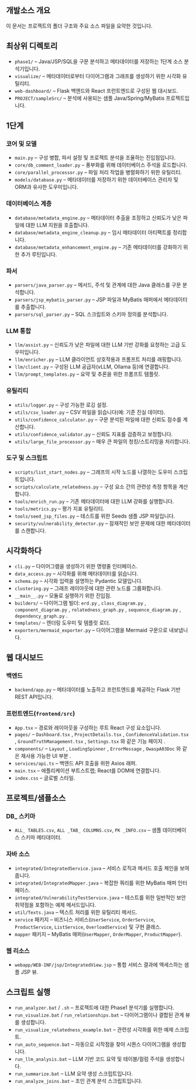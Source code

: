 ## 개발소스 개요

이 문서는 프로젝트의 폴더 구조와 주요 소스 파일을 요약한 것입니다.

## 최상위 디렉토리
- `phase1/` – Java/JSP/SQL을 구문 분석하고 메타데이터를 저장하는 1단계 소스 분석기입니다.
- `visualize/` – 메타데이터로부터 다이어그램과 그래프를 생성하기 위한 시각화 유틸리티.
- `web-dashboard/` – Flask 백엔드와 React 프런트엔드로 구성된 웹 대시보드.
- `PROJECT/sampleSrc/` – 분석에 사용되는 샘플 Java/Spring/MyBatis 프로젝트입니다.
 

## 1단계
### 코어 및 모델
- `main.py` – 구성 병합, 파서 설정 및 프로젝트 분석을 조율하는 진입점입니다.
- `core/db_comment_loader.py` – 풍부화를 위해 데이터베이스 주석을 로드합니다.
- `core/parallel_processor.py` – 파일 처리 작업을 병렬화하기 위한 유틸리티.
- `models/database.py` – 메타데이터를 저장하기 위한 데이터베이스 관리자 및 ORM과 유사한 도우미입니다.
 

### 데이터베이스 계층
- `database/metadata_engine.py` – 메타데이터 추출을 조정하고 신뢰도가 낮은 파일에 대한 LLM 지원을 호출합니다.
- `database/metadata_engine_cleanup.py` – 임시 메타데이터 아티팩트를 정리합니다.
- `database/metadata_enhancement_engine.py` – 기존 메타데이터를 강화하기 위한 추가 루틴입니다.
 

### 파서
- `parsers/java_parser.py` – 메서드, 주석 및 관계에 대한 Java 클래스를 구문 분석합니다.
- `parsers/jsp_mybatis_parser.py` – JSP 파일과 MyBatis 매퍼에서 메타데이터를 추출합니다.
- `parsers/sql_parser.py` – SQL 스크립트와 스키마 정의를 분석합니다.
 

### LLM 통합
- `llm/assist.py` – 신뢰도가 낮은 파일에 대한 LLM 기반 강화를 요청하는 고급 도우미입니다.
- `llm/enricher.py` – LLM 클라이언트 상호작용과 프롬프트 처리를 래핑합니다.
- `llm/client.py` – 구성된 LLM 공급자(vLLM, Ollama 등)에 연결합니다.
- `llm/prompt_templates.py` – 요약 및 추론을 위한 프롬프트 템플릿.
 

### 유틸리티
- `utils/logger.py` – 구성 가능한 로깅 설정.
- `utils/csv_loader.py` – CSV 파일을 읽습니다(예: 기준 진실 데이터).
- `utils/confidence_calculator.py` – 구문 분석된 파일에 대한 신뢰도 점수를 계산합니다.
- `utils/confidence_validator.py` – 신뢰도 지표를 검증하고 보정합니다.
- `utils/large_file_processor.py` – 매우 큰 파일의 청킹/스트리밍을 처리합니다.
 

### 도구 및 스크립트
- `scripts/list_start_nodes.py` – 그래프의 시작 노드를 나열하는 도우미 스크립트입니다.
- `scripts/calculate_relatedness.py` – 구성 요소 간의 관련성 측정 항목을 계산합니다.
- `tools/enrich_run.py` – 기존 메타데이터에 대한 LLM 강화를 실행합니다.
- `tools/metrics.py` – 평가 지표 유틸리티.
- `tools/seed_jsp_files.py` – 테스트를 위한 Seeds 샘플 JSP 파일입니다.
- `security/vulnerability_detector.py` – 잠재적인 보안 문제에 대한 메타데이터를 스캔합니다.
 

## 시각화하다
- `cli.py` – 다이어그램을 생성하기 위한 명령줄 인터페이스.
- `data_access.py` – 시각화를 위해 메타데이터를 읽습니다.
- `schema.py` – 시각화 입력을 설명하는 Pydantic 모델입니다.
- `clustering.py` – 그래프 레이아웃에 대한 관련 노드를 그룹화합니다.
- `__main__.py` – 모듈로 실행하기 위한 진입점.
- `builders/` – 다이어그램 빌더: `erd.py` , `class_diagram.py` , `component_diagram.py` , `relatedness_graph.py` , `sequence_diagram.py` , `dependency_graph.py` .
- `templates/` – 렌더링 도우미 및 템플릿 로더.
- `exporters/mermaid_exporter.py` – 다이어그램을 Mermaid 구문으로 내보냅니다.
 

## 웹 대시보드
### 백엔드
- `backend/app.py` – 메타데이터를 노출하고 프런트엔드를 제공하는 Flask 기반 REST API입니다.
 

### 프런트엔드(`frontend/src`)
- `App.tsx` – 경로와 레이아웃을 구성하는 루트 React 구성 요소입니다.
- `pages/` – `Dashboard.tsx` , `ProjectDetails.tsx` , `ConfidenceValidation.tsx` , `GroundTruthManagement.tsx` , `Settings.tsx` 와 같은 기능 페이지 .
- `components/` – `Layout` , `LoadingSpinner` , `ErrorMessage` , `OwaspA03Doc` 와 같은 재사용 가능한 UI 부분 .
- `services/api.ts` – 백엔드 API 호출을 위한 Axios 래퍼.
- `main.tsx` – 애플리케이션 부트스트랩; React를 DOM에 연결합니다.
- `index.css` – 글로벌 스타일.
 

## 프로젝트/샘플소스
### DB_ 스키마
- `ALL_ TABLES.csv`, `ALL _TAB_ COLUMNS.csv`, `PK _INFO.csv` – 샘플 데이터베이스 스키마 메타데이터.

### 자바 소스
- `integrated/IntegratedService.java` – 서비스 로직과 메서드 호출 체인을 보여줍니다.
- `integrated/IntegratedMapper.java` – 복잡한 쿼리를 위한 MyBatis 매퍼 인터페이스.
- `integrated/VulnerabilityTestService.java` – 테스트를 위한 일반적인 보안 취약점을 포함하는 예제 메서드입니다.
- `util/Texts.java` – 텍스트 처리를 위한 유틸리티 메서드.
- `service` 패키지 – 비즈니스 서비스(`UserService`, `OrderService`, `ProductService`, `ListService`, `OverloadService`) 및 구현 클래스.
- `mapper` 패키지 – MyBatis 매퍼(`UserMapper`, `OrderMapper`, `ProductMapper`).

### 웹 리소스
- `webapp/WEB-INF/jsp/IntegratedView.jsp` – 통합 서비스 결과에 액세스하는 샘플 JSP 뷰.

## 스크립트 실행
- `run_analyzer.bat` / `.sh` – 프로젝트에 대한 Phase1 분석기를 실행합니다.
- `run_visualize.bat` / `run_relationships.bat` – 다이어그램이나 결합된 관계 뷰를 생성합니다.
- `run_visualize_relatedness_example.bat` – 관련성 시각화를 위한 예제 스크립트.
- `run_auto_sequence.bat` – 자동으로 시작점을 찾아 시퀀스 다이어그램을 생성합니다.
- `run_llm_analysis.bat` – LLM 기반 코드 요약 및 테이블/컬럼 주석을 생성합니다.
- `run_summarize.bat` – LLM 요약 생성 스크립트입니다.
- `run_analyze_joins.bat` – 조인 관계 분석 스크립트입니다.
 